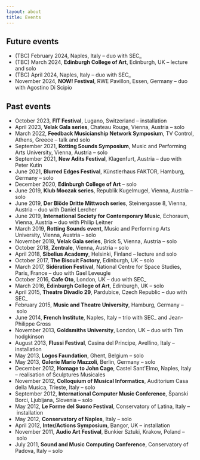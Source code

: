 ```yaml
---
layout: about
title: Events
---
```


## Future events

- (TBC) February 2024, Naples, Italy – duo with SEC_
- (TBC) March 2024, **Edinburgh College of Art**, Edinburgh, UK – lecture and solo
- (TBC) April 2024, Naples, Italy – duo with SEC_
- November 2024, **NOW! Festival**, RWE Pavillon, Essen, Germany – duo with Agostino Di Scipio

## Past events

- October 2023, **FIT Festival**, Lugano, Switzerland – installation 
- April 2023, **Velak Gala series**, Chateau Rouge, Vienna, Austria – solo
- March 2022, **Feedback Musicianship Network Symposium**, TV Control, Athens, Greece – talk and solo
- September 2021, **Rotting Sounds Symposium**, Music and Performing Arts University, Vienna, Austria – solo
- September 2021, **New Adits Festival**, Klagenfurt, Austria – duo with Peter Kutin
- June 2021, **Blurred Edges Festival**, Künstlerhaus FAKTOR, Hamburg, Germany – solo
- December 2020, **Edinburgh College of Art** – solo
- June 2019, **Klub Moozak series**, Republik Kugelmugel, Vienna, Austria – solo
- June 2019, **Der Blöde Dritte Mittwoch series**, Steinergasse 8, Vienna, Austria – duo with Daniel Lercher
- June 2019, **International Society for Contemporary Music**, Echoraum, Vienna, Austria – duo with Philip Leitner
- March 2019, **Rotting Sounds event**, Music and Performing Arts University, Vienna, Austria – solo
- November 2018, **Velak Gala series**, Brick 5, Vienna, Austria – solo
- October 2018, **Zentrale**, Vienna, Austria – solo
- April 2018, **Sibelius Academy**, Helsinki, Finland – lecture and solo
- October 2017, **The Biscuit Factory**, Edinburgh, UK – solo
- March 2017, **Sidération Festival**, National Centre for Space Studies, Paris, France – duo with Gael Leveugle
- October 2016, **Cafe Oto**, London, UK – duo with SEC_
- March 2016, **Edinburgh College of Art**, Edinburgh, UK – solo
- April 2015, **Theatre Divadlo 29**, Pardubice, Czech Republic – duo with SEC_
- February 2015, **Music and Theatre University**, Hamburg, Germany – solo
- June 2014, **French Institute**, Naples, Italy – trio with SEC_ and Jean-Philippe Gross
- November 2013, **Goldsmiths University**, London, UK – duo with Tim hodgkinson
- August 2013, **Flussi Festival**, Casina del Principe, Avellino, Italy – installation
- May 2013, **Logos Faundation**, Ghent, Belgium – solo
- May 2013, **Galerie Mario Mazzoli**, Berlin, Germany – solo
- December 2012, **Homage to John Cage**, Castel Sant'Elmo, Naples, Italy – realisation of Sculptures Musicales
- November 2012, **Colloquium of Musical Informatics**, Auditorium Casa della Musica, Trieste, Italy – solo
- September 2012, **International Computer Music Conference**, Španski Borci, Ljubljana, Slovenia – solo
- May 2012, **Le Forme del Suono Festival**, Conservatory of Latina, Italy – installation
- May 2012, **Conservatory of Naples**, Italy – solo
- April 2012, **Inter/Actions Symposium**, Bangor, UK – installation
- November 2011, **Audio Art Festival**, Bunkier Sztuki, Krakow, Poland – solo
- July 2011, **Sound and Music Computing Conference**, Conservatory of Padova, Italy – solo
